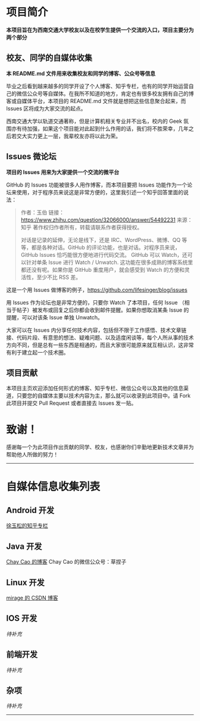 # 项目简介

**本项目旨在为西南交通大学校友以及在校学生提供一个交流的入口，项目主要分为两个部分**

## 校友、同学的自媒体收集

**本 README.md 文件用来收集校友和同学的博客、公众号等信息**

毕业之后看到越来越多的同学开设了个人博客、知乎专栏，也有的同学开始运营自己的微信公众号等自媒体。在我所不知道的地方，肯定也有很多校友拥有自己的博客或自媒体平台，本项目的 README.md 文件就是想把这些信息聚合起来，而 Issues 区将成为大家交流的起点。

西南交通大学以轨道交通著称，但是计算机相关专业并不出名，校内的 Geek 氛围亦有待加强，如果这个项目能对此起到什么作用的话，我们将不胜荣幸，几年之后若交大实力更上一层，我辈校友亦将以此为荣。

## Issues 微论坛

**项目的 Issues 用来为大家提供一个交流的微平台**

GitHub 的 Issues 功能被很多人用作博客，而本项目要把 Issues 功能作为一个论坛来使用，对于程序员来说这是非常方便的，这里我引述一个知乎回答里面的说法：

> 作者：玉伯 链接：https://www.zhihu.com/question/32066000/answer/54492231 来源：知乎
> 著作权归作者所有，转载请联系作者获得授权。
> 
> 对话是记录的延伸，无论是线下，还是 IRC、WordPress、微博、QQ 等等，都是各种对话。GitHub 的评论功能，也是对话。对程序员来说，GitHub Issues 恰巧能很方便地进行代码交流。
> GitHub 可以 Watch，还可以针对单条 Issue 进行 Watch / Unwatch. 这功能在很多成熟的博客系统里都还没有呢。如果你是 GitHub 重度用户，就会感受到 Watch 的方便和灵活性，至少不比 RSS 差。

这是一个用 Issues 做博客的例子，https://github.com/lifesinger/blog/issues

用 Issues 作为论坛也是非常方便的，只要你 Watch 了本项目，任何 Issue （相当于帖子）被发布或回复之后你都会收到邮件提醒。如果你想取消某条 Issue 的提醒，可以对该条 Issue 单独 Unwatch。

大家可以在 Issues 内分享任何技术内容，包括但不限于工作感悟、技术文章链接、代码片段、有意思的想法、疑难问题、以及适度闲谈等，每个人所从事的技术方向不同，但是总有一些东西是相通的，而且大家很可能原来就互相认识，这非常有利于建立起一个技术圈。

## 项目贡献

本项目主页欢迎添加任何形式的博客、知乎专栏、微信公众号以及其他的信息渠道，只要您的自媒体主要以技术内容为主，那么就可以收录到此项目中。请 Fork 此项目并提交 Pull Request 或者直接去 Issues 发一贴。

# 致谢！

感谢每一个为此项目作出贡献的同学、校友，也感谢你们辛勤地更新技术文章并为帮助他人所做的努力！

---

# 自媒体信息收集列表

## Android 开发

[徐玉松的知乎专栏](https://zhuanlan.zhihu.com/c_51051095)

## Java 开发

[Chay Cao 的博客](https://chaycao.github.io/)
Chay Cao 的微信公众号：草捏子

## Linux 开发

[mirage 的 CSDN 博客](http://blog.csdn.net/mirage1993)

## IOS 开发

*待补充*

## 前端开发

*待补充*

## 杂项

*待补充*

---
